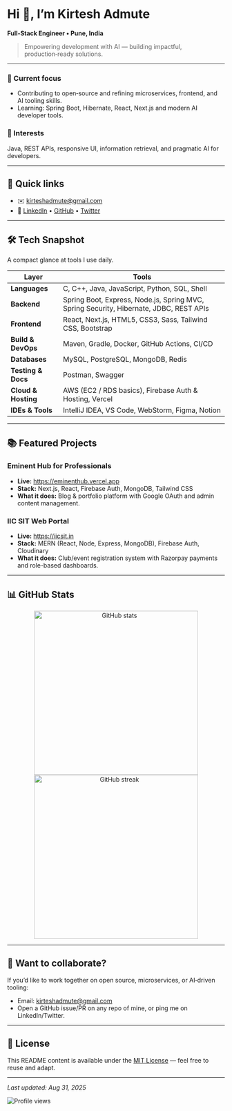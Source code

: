 # Hi 👋, I’m **Kirtesh Admute**
**Full‑Stack Engineer • Pune, India**

> Empowering development with AI — building impactful, production‑ready solutions.

---

### 🔭 Current focus
- Contributing to open‑source and refining microservices, frontend, and AI tooling skills.
- Learning: Spring Boot, Hibernate, React, Next.js and modern AI developer tools.

### 🌱 Interests
Java, REST APIs, responsive UI, information retrieval, and pragmatic AI for developers.

---

## 📌 Quick links
- ✉️ kirteshadmute@gmail.com
- 🔗 [LinkedIn](https://linkedin.com/in/ikirtesh) • [GitHub](https://github.com/ikirtesh) • [Twitter](https://twitter.com/Akirtesh)

---

## 🛠️ Tech Snapshot
A compact glance at tools I use daily.

| Layer | Tools |
|---|---|
| **Languages** | C, C++, Java, JavaScript, Python, SQL, Shell |
| **Backend** | Spring Boot, Express, Node.js, Spring MVC, Spring Security, Hibernate, JDBC, REST APIs |
| **Frontend** | React, Next.js, HTML5, CSS3, Sass, Tailwind CSS, Bootstrap |
| **Build & DevOps** | Maven, Gradle, Docker, GitHub Actions, CI/CD |
| **Databases** | MySQL, PostgreSQL, MongoDB, Redis |
| **Testing & Docs** | Postman, Swagger |
| **Cloud & Hosting** | AWS (EC2 / RDS basics), Firebase Auth & Hosting, Vercel |
| **IDEs & Tools** | IntelliJ IDEA, VS Code, WebStorm, Figma, Notion |

---

## 📚 Featured Projects

### Eminent Hub for Professionals
- **Live:** https://eminenthub.vercel.app
- **Stack:** Next.js, React, Firebase Auth, MongoDB, Tailwind CSS
- **What it does:** Blog & portfolio platform with Google OAuth and admin content management.

### IIC SIT Web Portal
- **Live:** https://iicsit.in
- **Stack:** MERN (React, Node, Express, MongoDB), Firebase Auth, Cloudinary
- **What it does:** Club/event registration system with Razorpay payments and role-based dashboards.

---

## 📊 GitHub Stats

<p align="center">
  <img src="https://github-readme-stats.vercel.app/api?username=ikirtesh&show_icons=true&theme=default&count_private=true" alt="GitHub stats" width="380"/>
  <img src="https://github-readme-streak-stats.herokuapp.com/?user=ikirtesh&theme=default" alt="GitHub streak" width="380"/>
</p>

---

## 🤝 Want to collaborate?
If you’d like to work together on open source, microservices, or AI‑driven tooling:
- Email: kirteshadmute@gmail.com
- Open a GitHub issue/PR on any repo of mine, or ping me on LinkedIn/Twitter.

---

## 📝 License
This README content is available under the [MIT License](LICENSE) — feel free to reuse and adapt.

---


*Last updated: Aug 31, 2025*

![Profile views](https://komarev.com/ghpvc/?username=ikirtesh)
